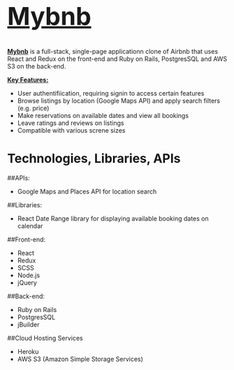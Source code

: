 # <a href="https://mybnb-lucyluo.herokuapp.com/#/"><h1>Mybnb</h1></a> 

**<a href="https://mybnb-lucyluo.herokuapp.com/#/">Mybnb</a>** is a full-stack, single-page applicationn clone of Airbnb that uses React and Redux on the front-end and Ruby on Rails, PostgresSQL and AWS S3 on the back-end.

<ins>**Key Features:**</ins>
+ User authentifiication, requiring signin to access certain features
+ Browse listings by location (Google Maps API) and apply search filters (e.g. price)
+ Make reservations on available dates and view all bookings
+ Leave ratings and reviews on listings
+ Compatible with various screne sizes

# Technologies, Libraries, APIs

##APIs:
- Google Maps and Places API for location search

##Libraries:
- React Date Range library for displaying available booking dates on calendar

##Front-end:
- React
- Redux
- SCSS
- Node.js
- jQuery

##Back-end:
- Ruby on Rails
- PostgresSQL
- jBuilder

##Cloud Hosting Services
- Heroku
- AWS S3 (Amazon Simple Storage Services)
